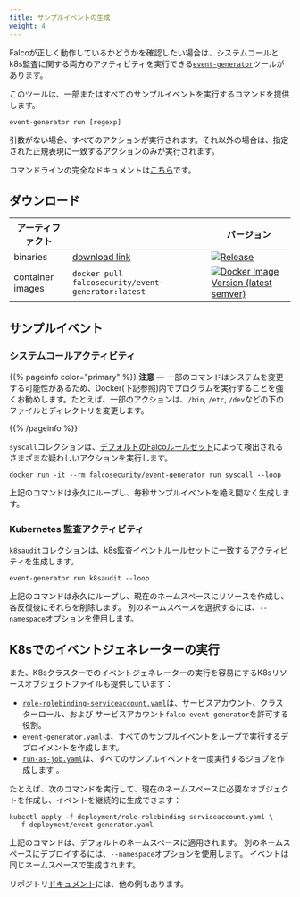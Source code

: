 ```yaml
---
title: サンプルイベントの生成
weight: 4
---
```


Falcoが正しく動作しているかどうかを確認したい場合は、システムコールとk8s監査に関する両方のアクティビティを実行できる[`event-generator`](https://github.com/falcosecurity/event-generator)ツールがあります。

このツールは、一部またはすべてのサンプルイベントを実行するコマンドを提供します。

```
event-generator run [regexp]
```
引数がない場合、すべてのアクションが実行されます。それ以外の場合は、指定された正規表現に一致するアクションのみが実行されます。

コマンドラインの完全なドキュメントは[こちら](https://github.com/falcosecurity/event-generator/blob/master/docs/event-generator_run.md)です。

## ダウンロード 
| アーティファクト     |  | バージョン |
|------|----------|----------|
| binaries | [download link](https://github.com/falcosecurity/event-generator/releases/latest) | [![Release](https://img.shields.io/github/release/falcosecurity/event-generator.svg?style=flat-square)](https://github.com/falcosecurity/event-generator/releases/latest) |
| container images | `docker pull falcosecurity/event-generator:latest` | [![Docker Image Version (latest semver)](https://img.shields.io/docker/v/falcosecurity/event-generator?color=blue&style=flat-square)](https://hub.docker.com/r/falcosecurity/event-generator/tags) |

## サンプルイベント

### システムコールアクティビティ

{{% pageinfo color="primary" %}}
**注意** — 一部のコマンドはシステムを変更する可能性があるため、Docker(下記参照)内でプログラムを実行することを強くお勧めします。たとえば、一部のアクションは、`/bin`, `/etc`, `/dev`などの下のファイルとディレクトリを変更します。

{{% /pageinfo %}}

`syscall`コレクションは、[デフォルトのFalcoルールセット](https://github.com/falcosecurity/falco/blob/master/rules/falco_rules.yaml)によって検出されるさまざまな疑わしいアクションを実行します。

```shell
docker run -it --rm falcosecurity/event-generator run syscall --loop
```

上記のコマンドは永久にループし、毎秒サンプルイベントを絶え間なく生成します。


### Kubernetes 監査アクティビティ

`k8saudit`コレクションは、[k8s監査イベントルールセット](https://github.com/falcosecurity/falco/blob/master/rules/k8s_audit_rules.yaml)に一致するアクティビティを生成します。


```shell
event-generator run k8saudit --loop
```

上記のコマンドは永久にループし、現在のネームスペースにリソースを作成し、各反復後にそれらを削除します。 別のネームスペースを選択するには、`--namespace`オプションを使用します。


## K8sでのイベントジェネレーターの実行

また、K8sクラスターでのイベントジェネレーターの実行を容易にするK8sリソースオブジェクトファイルも提供しています：

* [`role-rolebinding-serviceaccount.yaml`](https://github.com/falcosecurity/event-generator/blob/master/deployment/role-rolebinding-serviceaccount.yaml)は、サービスアカウント、クラスターロール、および サービスアカウント`falco-event-generator`を許可する役割。
* [`event-generator.yaml`](https://github.com/falcosecurity/event-generator/blob/master/deployment/event-generator.yaml)は、すべてのサンプルイベントをループで実行するデプロイメントを作成します。
* [`run-as-job.yaml`](https://github.com/falcosecurity/event-generator/blob/master/deployment/run-as-job.yaml)は、すべてのサンプルイベントを一度実行するジョブを作成します 。


たとえば、次のコマンドを実行して、現在のネームスペースに必要なオブジェクトを作成し、イベントを継続的に生成できます：

```
kubectl apply -f deployment/role-rolebinding-serviceaccount.yaml \
  -f deployment/event-generator.yaml
```

上記のコマンドは、デフォルトのネームスペースに適用されます。 別のネームスペースにデプロイするには、`--namespace`オプションを使用します。 イベントは同じネームスペースで生成されます。

リポジトリ[ドキュメント](https://github.com/falcosecurity/event-generator#with-kubernetes)には、他の例もあります。
